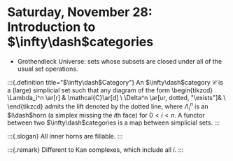 # Saturday, November 28: Introduction to $\infty\dash$categories


- Grothendieck Universe: sets whose subsets are closed under all of the usual set operations.


:::{.definition title="$\infty\dash$Category"}
An $\infty\dash$category $\mathcal{C}$ is a (large) simplicial set such that any diagram of the form
\begin{tikzcd}
\Lambda_i^n \ar[r] & \mathcal{C}\ar[d] \\
 \Delta^n \ar[ur, dotted, "\exists"]&  \\
\end{tikzcd}
admits the lift denoted by the dotted line, where $\Lambda_i^n$ is an $i\dash$horn (a simplex missing the $i$th face) for $0 < i < n$.
A functor between two $\infty\dash$categories is a map between simplicial sets.
:::

:::{.slogan}
All inner horns are fillable.
:::

:::{.remark}
Different to Kan complexes, which include all $i$.
:::
